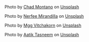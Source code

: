 Photo by <a href="https://unsplash.com/@briewilly?utm_source=unsplash&utm_medium=referral&utm_content=creditCopyText">Chad Montano</a> on <a href="https://unsplash.com/s/photos/food?utm_source=unsplash&utm_medium=referral&utm_content=creditCopyText">Unsplash</a>
  
Photo by <a href="https://unsplash.com/@nerfee?utm_source=unsplash&utm_medium=referral&utm_content=creditCopyText">Nerfee Mirandilla</a> on <a href="https://unsplash.com/s/photos/italian-food?utm_source=unsplash&utm_medium=referral&utm_content=creditCopyText">Unsplash</a>
  

  Photo by <a href="https://unsplash.com/@mggbox?utm_source=unsplash&utm_medium=referral&utm_content=creditCopyText">Mgg Vitchakorn</a> on <a href="https://unsplash.com/s/photos/italian-food?utm_source=unsplash&utm_medium=referral&utm_content=creditCopyText">Unsplash</a>
  

  Photo by <a href="https://unsplash.com/@aatiktasneem?utm_source=unsplash&utm_medium=referral&utm_content=creditCopyText">Aatik Tasneem</a> on <a href="https://unsplash.com/s/photos/profile-picture?utm_source=unsplash&utm_medium=referral&utm_content=creditCopyText">Unsplash</a>
  